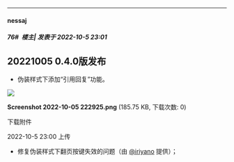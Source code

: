 

*****

####  nessaj  
##### 76#         楼主| 发表于 2022-10-5 23:01

## 20221005 0.4.0版发布

- 伪装样式下添加“引用回复”功能。

<img src="https://img.saraba1st.com/forum/202210/05/230054eqteweayqqty6tey.png" referrerpolicy="no-referrer">

<strong>Screenshot 2022-10-05 222925.png</strong> (185.75 KB, 下载次数: 0)

下载附件

2022-10-5 23:00 上传

- 修复伪装样式下翻页按键失效的问题（由 [@iriyano]([https://github.com/aaeviru](https://github.com/aaeviru)) 提供）；

